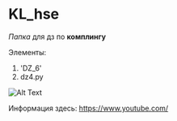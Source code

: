 # KL_hse
*Папка* для дз по **комплингу**

Элементы:
  1. 'DZ_6'
  2. dz4.py

![Alt Text](https://simple-fauna.ru/wp-content/uploads/2015/10/bolshaya-panda-vneshnij-vid.jpg)



Информация здесь: https://www.youtube.com/

